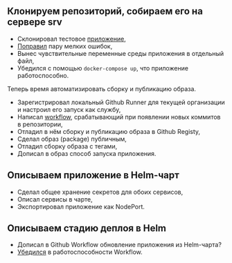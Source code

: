 ## Клонируем репозиторий, собираем его на сервере srv

* Склонировал тестовое [приложение](https://github.com/vinhlee95/django-pg-docker-tutorial),
* [Поправил](https://github.com/skillfactory-devops/02_deploy/commit/3fb74efcc6ac5a86e9e30ce03d3d6a706aa8cd66) пару мелких ошибок,
* Вынес чувствительные переменные среды приложения в отдельный файл,
* Убедился с помощью `docker-compose up`, что приложение работоспособно.

Теперь время автоматизировать сборку и публикацию образа.

* Зарегистрировал локальный Github Runner для текущей организации и настроил его запуск как службу,
* Написал [workflow](https://github.com/skillfactory-devops/02_deploy/blob/master/.github/workflows/ci-cd.yaml), срабатывающий при появлении новых коммитов в репозитории,
* Отладил в нём сборку и публикацию образа в Github Registy,
* Сделал образ (package) публичным,
* Отладил сборку образа с тегами,
* Дописал в образ способ запуска приложения.


## Описываем приложение в Helm-чарт

* Сделал общее хранение секретов для обоих сервисов,
* Описал сервисы в чарте,
* Экспортировал приложение как NodePort.


## Описываем стадию деплоя в Helm

* Дописал в Github Workflow обновление приложения из Helm-чарта?
* [Убедился](https://github.com/skillfactory-devops/02_deploy/actions/runs/13949769167) в работоспособности Workflow.
